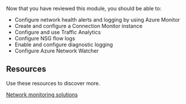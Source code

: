 Now that you have reviewed this module, you should be able to:

 -  Configure network health alerts and logging by using Azure Monitor
 -  Create and configure a Connection Monitor instance
 -  Configure and use Traffic Analytics
 -  Configure NSG flow logs
 -  Enable and configure diagnostic logging
 -  Configure Azure Network Watcher

## Resources

Use these resources to discover more.

[Network monitoring solutions](https://docs.microsoft.com/azure/networking/network-monitoring-overview)
